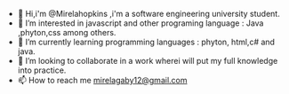 - 👋 Hi,i'm @Mirelahopkins ,i'm a software engineering university student.
- 👀 I’m interested in javascript and other programing language : Java ,phyton,css among others.
- 🌱 I’m currently learning programming languages : phyton, html,c# and java.
- 💞️ I’m looking to collaborate in a work wherei will put my full knowledge into practice.
- 📫 How to reach me mirelagaby12@gmail.com

<!---
Mirelahopkins/Mirelahopkins is a ✨ special ✨ repository because its `README.md` (this file) appears on your GitHub profile.
You can click the Preview link to take a look at your changes.
--->
